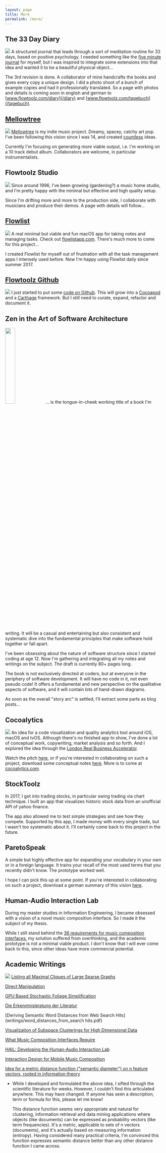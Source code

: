 ```yaml
---
layout: page
title: More
permalink: /more/
---
```


## The 33 Day Diary

<img src="diary.jpg" class="ft-more-project-image" /> A structured journal that leads through a sort of meditation routine for 33 days, based on positive psychology. I needed something like the [five minute journal](http://fiveminutejournal.com) for myself, but I was inspired to integrate some extensions into that idea and wanted it to be a beautiful physical object...

The 3rd revision is done. A collaborator of mine handcrafts the books and gives every copy a unique design. I did a photo shoot of a bunch of example copies and had it professionally translated. So a page with photos and details is coming soon in english and german to [www.flowtoolz.com/diary](/diary) and [www.flowtoolz.com/tagebuch](/tagebuch).

## [Mellowtree](https://www.facebook.com/mellowtreemusic/)

<img src="mellowtree.jpg" class="ft-more-project-image" /> [Mellowtree](https://www.facebook.com/mellowtreemusic/) is my indie music project. Dreamy, spacey, catchy art pop. I've been following this vision since I was 14, and created [countless](/2017/09/17/break-free-from-your-musical-baggage.html) ideas.

Currently I'm focusing on generating more viable output, i.e. I'm working on a 10 track debut album. Collaborators are welcome, in particular instrumentalists.

## Flowtoolz Studio

<img src="studio.jpg" class="ft-more-project-image" /> Since around 1996, I've been growing (gardening?) a music home studio, and I'm pretty happy with the minimal but effective and high quality setup.

Since I'm drifting more and more to the production side, I collaborate with musicians and produce their demos. A page with details will follow...

## [Flowlist](/flowlist)

<img src="flowlist.jpg" class="ft-more-project-image" /> A real minimal but viable and fun macOS app for taking notes and managing tasks. Check out [flowlistapp.com](/flowlist). There's much more to come for this project...

I created Flowlist for myself out of frustration with all the task management apps I intensely used before. Now I'm happy using Flowlist daily since summer 2017.

## [Flowtoolz Github](https://github.com/flowtoolz/Flowtoolz)

<img src="/assets/simpleicons.org/github.svg" class="ft-more-project-image" /> I just started to put some [code on Github](https://github.com/flowtoolz/Flowtoolz). This will grow into a [Cocoapod](https://cocoapods.org) and a [Carthage](https://github.com/Carthage/Carthage) framework. But I still need to curate, expand, refactor and document it.

<div style="clear:left"></div>

## Zen in the Art of Software Architecture

<img src="software_architecture.jpg" class="ft-more-project-image" style="width:25%"/> ... is the tongue-in-cheek working title of a book I'm writing. It will be a casual and entertaining but also consistent and systematic dive into the fundamental principles that make software hold together or fall apart.

I've been obsessing about the nature of software structure since I started coding at age 12. Now I'm gathering and integrating all my notes and writings on the subject. The draft is currently 80+ pages long.

The book is not exclusively directed at coders, but at everyone in the periphery of software development. It will have no code in it, not even pseudo code! It offers a fundamental and new perspective on the qualitative aspects of software, and it will contain lots of hand-drawn diagrams.

As soon as the overall "story arc" is settled, I'll extract some parts as blog posts...

## Cocoalytics

<img src="/cocoalytics/logo.jpg" class="ft-more-project-image" /> An idea for a code visualization and quality analytics tool around iOS, macOS and tvOS. Although there's no finished app to show, I've done a lot of conceptual work, copywriting, market analysis and so forth. And I explored the idea through the <a href="/2016/05/15/london-real-business-accelerator.html">London Real Business Accelerator</a>.

Watch the pitch [here](/2016/01/03/cocoalytics-pitch.html), or if you're interested in collaborating on such a project, download some conceptual notes [here](https://bitbucket.org/flowtoolz/cocoalytics/raw/ef819c6af7d74285481bfb7779c57c56b92be670/Strategy/cocoalytics_strategy.pdf). More is to come at [cocoalytics.com](http://cocoalytics.com).

## StockToolz

In 2017, I got into trading stocks, in particular swing trading via chart technique. I built an app that visualizes historic stock data from an unofficial API of yahoo finance.

The app also allowed me to test simple strategies and see how they compete. Supported by this app, I made money with every single trade, but I wasn't too systematic about it. I'll certainly come back to this project in the future.

## ParetoSpeak

A simple but highly effective app for expanding your vocabulary in your own or in a foreign language. It trains your recall of the most used terms that you recently didn't know. The prototype worked well.

I hope I can pick this up at some point. If you're interested in collaborating on such a project, download a german summary of this vision [here](https://bitbucket.org/flowtoolz/paretospeak/raw/6817549bd8a75c04097d1092b612f032a593d798/Design/PS_Design_Document.pdf).

## Human-Audio Interaction Lab

During my master studies in Information Engineering, I became obsessed with a vision of a novel music composition interface. So I made it the subject of my thesis.

While I still stand behind the [36 requirements for music composition interfaces](writings/what_music_composition_interfaces_require.pdf), my solution suffered from overthinking, and the academic prototype is not a minimal viable product. I don't know that I will ever come back to this, since other ideas have more commercial potential.

## Academic Writings

<img src="university.png" class="ft-more-project-image" /> [Listing all Maximal Cliques of Large Sparse Graphs](writings/maximal_cliques.pdf)

[Direct Manipulation](writings/direct_manipulation.pdf)

[GPU Based Stochastic Foliage Simplification](writings/gpu_based_stochastic_foliage_simplification.pdf)

[Die Erkenntnisleistung der Literatur](writings/die_erkenntnisleistung_der_literatur.pdf)

[Deriving Semantic Word Distances from Web Search Hits](writings/word_distances_from_search hits.pdf)

[Visualization of Subspace Clusterings for High Dimensional Data](writings/visualization_of_subspace_clusterings_for_high_dimensional_data.pdf)

[What Music Composition Interfaces Require](writings/what_music_composition_interfaces_require.pdf)

[HAIL: Developing the Human-Audio Interaction Lab](writings/human_audio_interaction_lab.pdf)

[Interaction Design for Mobile Music Composition](writings/interaction_design_for_mobile_music_composition.pdf)

[Idea for a metric distance function ("semantic diameter") on n feature vectors, rooted in information theory](writings/metric_distance_function_idea.pdf)

   - While I developed and formulated the above idea, I sifted through the scientific literature for weeks. However, I couldn't find this articulated anywhere. This may have changed. If anyone has seen a description, term or formula for this, please let me know!

      This distance function seems very appropriate and natural for clustering, information retrieval and data mining applications where objects (like documents) can be expressed as probability vectors (like term frequencies). It's a metric, applicable to sets of n vectors (documents), and it's actually based on measuring information (entropy). Having considered many practical criteria, I'm convinced this function expresses semantic distance better than any other distance function I came across.
